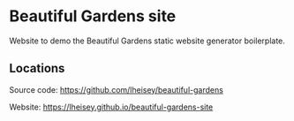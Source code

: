 # Beautiful Gardens site #

Website to demo the Beautiful Gardens static website generator boilerplate.

## Locations ##

Source code: https://github.com/lheisey/beautiful-gardens

Website: https://lheisey.github.io/beautiful-gardens-site

